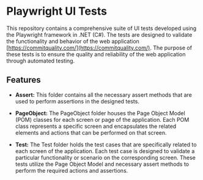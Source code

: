 # Playwright UI Tests

This repository contains a comprehensive suite of UI tests developed using the Playwright framework in .NET (C#). The tests are designed to validate the functionality and behavior of the web application [https://commitquality.com/](https://commitquality.com/). The purpose of these tests is to ensure the quality and reliability of the web application through automated testing.

## Features
-   **Assert:** This folder contains all the necessary assert methods that are used to perform assertions in the designed tests. 
    
-   **PageObject:** The PageObject folder houses the Page Object Model (POM) classes for each screen or page of the application. Each POM class represents a specific screen and encapsulates the related elements and actions that can be performed on that screen. 
    
-   **Test:** The Test folder holds the test cases that are specifically related to each screen of the application. Each test case is designed to validate a particular functionality or scenario on the corresponding screen. These tests utilize the Page Object Model and necessary assert methods to perform the required actions and assertions.